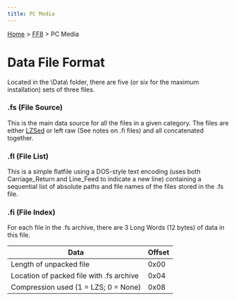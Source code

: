 ```yaml
---
title: PC Media
---
```


[Home](Main%20Page.md) > [FF8](FF8.md) > PC Media

# Data File Format

Located in the <installation folder>\\Data\\ folder, there are five (or
six for the maximum installation) sets of three files.

### .fs (File Source)

This is the main data source for all the files in a given category. The
files are either [LZSed][] or left raw (See notes on .fi files) and all
concatenated together.

### .fl (File List)

This is a simple flatfile using a DOS-style text encoding (uses both
Carriage\_Return and Line\_Feed to indicate a new line) containing a
sequential list of absolute paths and file names of the files stored in
the .fs file.

### .fi (File Index)

For each file in the .fs archive, there are 3 Long Words (12 bytes) of
data in this file.

| Data                                     | Offset |
|------------------------------------------|--------|
| Length of unpacked file                  | 0x00   |
| Location of packed file with .fs archive | 0x04   |
| Compression used (1 = LZS; 0 = None)     | 0x08   |

  [LZSed]: ../FF7/Kernel/Low%20level%20libraries.md#LZS%20Archives "wikilink"
